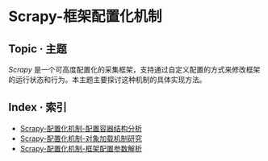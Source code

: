 # Scrapy-框架配置化机制

## Topic · 主题
*Scrapy* 是一个可高度配置化的采集框架，支持通过自定义配置的方式来修改框架的运行状态和行为。本主题主要探讨这种机制的具体实现方法。

## Index · 索引
* [Scrapy-配置化机制-配置容器结构分析](./配置容器结构分析/Scrapy-配置化机制-配置容器结构分析.md)
* [Scrapy-配置化机制-对象加载机制研究](./对象加载机制研究/Scrapy-配置化机制-对象加载机制研究.md)
* [Scrapy-配置化机制-框架配置参数解析](./框架配置参数解析/Scrapy-配置化机制-框架配置参数解析.md)

